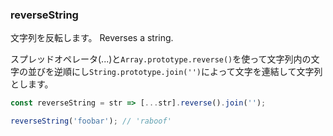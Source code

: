 ### reverseString

文字列を反転します。
Reverses a string.

スプレッドオペレータ(...)と`Array.prototype.reverse()`を使って文字列内の文字の並びを逆順にし`String.prototype.join('')`によって文字を連結して文字列とします。


```js
const reverseString = str => [...str].reverse().join('');
```

```js
reverseString('foobar'); // 'raboof'
```
